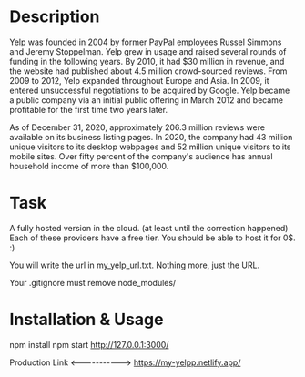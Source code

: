 # Description

Yelp was founded in 2004 by former PayPal employees Russel Simmons and Jeremy Stoppelman. Yelp grew in usage and raised several rounds of funding in the following years. By 2010, it had $30 million in revenue, and the website had published about 4.5 million crowd-sourced reviews. From 2009 to 2012, Yelp expanded throughout Europe and Asia. In 2009, it entered unsuccessful negotiations to be acquired by Google. Yelp became a public company via an initial public offering in March 2012 and became profitable for the first time two years later.

As of December 31, 2020, approximately 206.3 million reviews were available on its business listing pages. In 2020, the company had 43 million unique visitors to its desktop webpages and 52 million unique visitors to its mobile sites. Over fifty percent of the company's audience has annual household income of more than $100,000.


# Task

A fully hosted version in the cloud. (at least until the correction happened) Each of these providers have a free tier. You should be able to host it for 0$. :)

You will write the url in my_yelp_url.txt. Nothing more, just the URL.

Your .gitignore must remove node_modules/

# Installation & Usage
npm install
npm start
http://127.0.0.1:3000/

Production Link <-----------> https://my-yelpp.netlify.app/